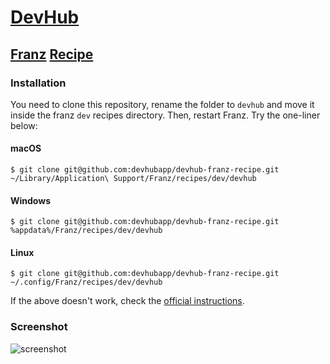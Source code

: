 # [DevHub](https://github.com/devhubapp/devhub)
## [Franz](https://github.com/meetfranz/franz) [Recipe](https://github.com/meetfranz/plugins)

### Installation

You need to clone this repository, rename the folder to `devhub` and move it inside the franz `dev` recipes directory. Then, restart Franz. Try the one-liner below:

#### macOS

`$ git clone git@github.com:devhubapp/devhub-franz-recipe.git ~/Library/Application\ Support/Franz/recipes/dev/devhub`

#### Windows

`$ git clone git@github.com:devhubapp/devhub-franz-recipe.git %appdata%/Franz/recipes/dev/devhub`

#### Linux

`$ git clone git@github.com:devhubapp/devhub-franz-recipe.git ~/.config/Franz/recipes/dev/devhub`

If the above doesn't work, check the [official instructions](https://github.com/meetfranz/plugins/blob/master/docs/integration.md#installation).


### Screenshot

![screenshot](https://user-images.githubusercontent.com/619186/54728333-09807a00-4b5c-11e9-84bf-89b20355bd1d.png)
